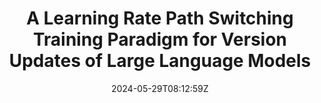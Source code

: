 ---
title: "A Learning Rate Path Switching Training Paradigm for Version Updates of Large Language Models"
authors:
- Zhihao Wang
- Shiyu Liu
- Jianheng Huang
- Wang Zheng
- YiXuan Liao
- Xiaoxin Chen
- Junfeng Yao
- Jinsong Su
author_notes:
- "共同一作"
- "共同一作"
- 
- 
- 
- 
- 
- "通讯作者"
date: "2024-05-29T08:12:59Z"
publishDate: "2025-05-29T08:12:59Z"
publication_types: [direction8]
publication: "**In Proc. of EMNLP 2024.** (CCF-B类)"
---
